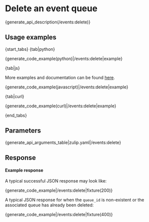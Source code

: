 # Delete an event queue

{generate_api_description(/events:delete)}

## Usage examples

{start_tabs}
{tab|python}

{generate_code_example(python)|/events:delete|example}

{tab|js}

More examples and documentation can be found [here](https://github.com/zulip/zulip-js).

{generate_code_example(javascript)|/events:delete|example}

{tab|curl}

{generate_code_example(curl)|/events:delete|example}

{end_tabs}

## Parameters

{generate_api_arguments_table|zulip.yaml|/events:delete}

## Response

#### Example response

A typical successful JSON response may look like:

{generate_code_example|/events:delete|fixture(200)}

A typical JSON response for when the `queue_id` is non-existent or the
associated queue has already been deleted:

{generate_code_example|/events:delete|fixture(400)}
